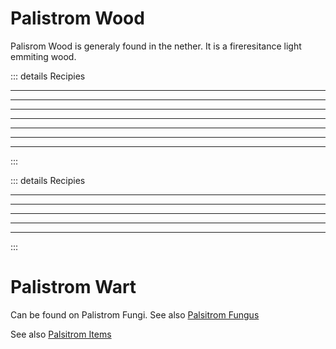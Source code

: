 # Palistrom Wood

Palisrom Wood is generaly found in the nether. It is a fireresitance light emmiting wood.

<Item name="palistrom_planks"/>
<Item name="palistrom_slab"/>
<Item name="palistrom_stair"/>
<Item name="palistrom_stem"/>
<Item name="stripped_palistrom_stem"/>
<Item name="palistrom_hyphae"/>
<Item name="stripped_palistrom_hyphae"/>

::: details Recipies
<recipe-crafting slot_1="palistrom_stem" result="palistrom_planks" amount="4"/>
<hr class="recipe-divider">

<recipe-crafting slot_1="stripped_palistrom_stem" result="palistrom_planks" amount="4"/>
<hr class="recipe-divider">

<recipe-crafting slot_1="palistrom_hyphae" result="palistrom_planks" amount="4"/>
<hr class="recipe-divider">

<recipe-crafting slot_1="stripped_palistrom_hyphae" result="palistrom_planks" amount="4"/>
<hr class="recipe-divider">

<recipe-crafting 
    slot_4="palistrom_planks" 
    slot_5="palistrom_planks" 
    slot_6="palistrom_planks" 
    result="palistrom_slab" amount="6"/>

<hr class="recipe-divider">

<recipe-crafting 
    slot_1="palistrom_planks" 
    slot_4="palistrom_planks" 
    slot_5="palistrom_planks" 
    slot_7="palistrom_planks"
    slot_8="palistrom_planks" 
    slot_9="palistrom_planks" 
    result="palistrom_stair" amount="4"/>

<hr class="recipe-divider">

<recipe-crafting 
    slot_1="palistrom_stem" 
    slot_2="palistrom_stem" 
    slot_4="palistrom_stem" 
    slot_5="palistrom_stem" 
    result="palistrom_hyphae" amount="3"/>

<hr class="recipe-divider">

<recipe-crafting 
    slot_1="stripped_palistrom_stem" 
    slot_2="stripped_palistrom_stem" 
    slot_4="stripped_palistrom_stem" 
    slot_5="stripped_palistrom_stem" 
    result="stripped_palistrom_hyphae" amount="3"/>

:::

<Item name="palistrom_door"/>
<Item name="palistrom_trapdoor"/>
<Item name="palistrom_fence"/>
<Item name="palistrom_fence_gate"/>
<Item name="palistrom_button"/>
<Item name="palistrom_pressure_plate"/>
<Item name="palistrom_sign"/>
<Item name="palistrom_hanging_sign"/>

::: details Recipies

<recipe-crafting 
    slot_1="palistrom_planks" 
    slot_2="palistrom_planks" 
    slot_4="palistrom_planks" 
    slot_5="palistrom_planks" 
    slot_7="palistrom_planks" 
    slot_8="palistrom_planks" 
    result="palistrom_door" amount="3"/>

<hr class="recipe-divider">

<recipe-crafting 
    slot_4="palistrom_planks" 
    slot_5="palistrom_planks" 
    slot_6="palistrom_planks" 
    slot_7="palistrom_planks" 
    slot_8="palistrom_planks" 
    slot_9="palistrom_planks" 
    result="palistrom_trapdoor" amount="2"/>

<hr class="recipe-divider">
<recipe-crafting 
    slot_4="palistrom_planks" 
    slot_5="stick" 
    slot_6="palistrom_planks" 
    slot_7="palistrom_planks" 
    slot_8="stick" 
    slot_9="palistrom_planks" 
    result="palistrom_fence" amount="3"/>

<hr class="recipe-divider">

<recipe-crafting 
    slot_4="stick" 
    slot_5="palistrom_planks" 
    slot_6="stick" 
    slot_7="stick" 
    slot_8="palistrom_planks" 
    slot_9="stick" 
    result="palistrom_fence_gate"/>

<hr class="recipe-divider">

<recipe-crafting 
    slot_5="palistrom_planks" 
    result="palistrom_button"/>

<hr class="recipe-divider">

<recipe-crafting 
    slot_4="palistrom_planks" 
    slot_5="palistrom_planks" 
    result="palistrom_pressure_plate"/>

<recipe-crafting 
    slot_1="palistrom_planks" 
    slot_2="palistrom_planks" 
    slot_3="palistrom_planks" 
    slot_4="palistrom_planks" 
    slot_5="palistrom_planks" 
    slot_6="palistrom_planks"
    slot_8="stick" 
    result="palistrom_sign" count="3"/>

<recipe-crafting 
    slot_1="chain" 
    slot_3="chain" 
    slot_4="palistrom_stem" 
    slot_5="palistrom_stem" 
    slot_6="palistrom_stem" 
    slot_7="palistrom_stem"
    slot_8="palistrom_stem"
    slot_9="palistrom_stem" 
    result="palistrom_hanging_sign" count="6"/>
:::

# Palistrom Wart
<Item name="palistrom_wart"/> Can be found on Palistrom Fungi.
See also [Palsitrom Fungus](../world/palistrom.md)


See also [Palsitrom Items](../items/palistrom.md)



